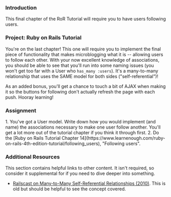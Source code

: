### Introduction

This final chapter of the RoR Tutorial will require you to have users following users.

### Project: Ruby on Rails Tutorial

You're on the last chapter!  This one will require you to implement the final piece of functionality that makes microblogging what it is -- allowing users to follow each other.  With your now excellent knowledge of associations, you should be able to see that you'll run into some naming issues (you won't get too far with a User who `has_many :users`).  It's a many-to-many relationship that uses the SAME model for both sides ("self-referential")!

As an added bonus, you'll get a chance to touch a bit of AJAX when making it so the buttons for following don't actually refresh the page with each push.  Hooray learning!

### Assignment

<div class="lesson-content__panel" markdown="1">
  1. You've got a User model.  Write down how you would implement (and name) the associations necessary to make one user follow another.  You'll get a lot more out of the tutorial chapter if you think it through first.
  2. Do the [Ruby on Rails Tutorial Chapter 14](https://www.learnenough.com/ruby-on-rails-4th-edition-tutorial/following_users), "Following users".
</div>

### Additional Resources
This section contains helpful links to other content. It isn't required, so consider it supplemental for if you need to dive deeper into something.

* [Railscast on Many-to-Many Self-Referential Relationships (2010)](http://railscasts.com/episodes/163-self-referential-association?view=asciicast).  This is old but should be helpful to see the concept covered.
